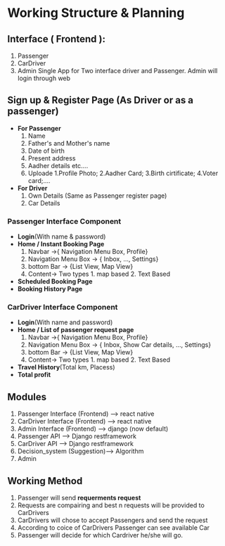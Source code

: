 # Working Structure & Planning

## Interface ( Frontend ):
1. Passenger
2. CarDriver 
3. Admin 
Single App for Two interface driver and Passenger.
Admin will login through web

## Sign up & Register Page (As Driver or as a passenger)
* **For Passenger** <br>
  1. Name
  2. Father's and Mother's name
  3. Date of birth
  4. Present address
  5. Aadher details etc....
  6. Uploade 1.Profile Photo; 2.Aadher Card; 3.Birth cirtificate; 4.Voter card;....
* **For Driver** <br>
  1. Own Details (Same as Passenger register page)
  2. Car Details
### Passenger Interface Component 
* **Login**(With name & password)
* **Home / Instant Booking Page** <br>
  1. Navbar ->{ Navigation Menu Box, Profile}
  2. Navigation Menu Box -> { Inbox, ..., Settings}
  3. bottom Bar -> {List View, Map View}
  4. Content-> Two types 1. map based  2. Text Based
* **Scheduled Booking Page**
* **Booking History Page**
### CarDriver Interface Component 
* **Login**(With name and password)
* **Home / List of passenger request page** <br>
  1. Navbar ->{ Navigation Menu Box, Profile}
  2. Navigation Menu Box -> { Inbox, Show Car details, ..., Settings}
  3. bottom Bar -> {List View, Map View}
  4. Content-> Two types 1. map based  2. Text Based
* **Travel History**(Total km, Placess)
* **Total profit**

## Modules 
1. Passenger Interface (Frontend) --> react native
2. CarDriver Interface (Frontend) --> react native
3. Admin Interface (Frontend) --> django (now default)
4. Passenger API --> Django restframework
5. CarDriver API --> Django restframework
6. Decision_system (Suggestion)--> Algorithm 
7. Admin 

## Working Method
1. Passenger will send **requerments request**
2. Requests are compairing and best n requests will be provided to CarDrivers
3. CarDrivers will chose to accept Passengers and send the request 
4. According to coice of CarDrivers Passenger can see available Car 
5. Passenger will decide for which Cardriver he/she will go.





